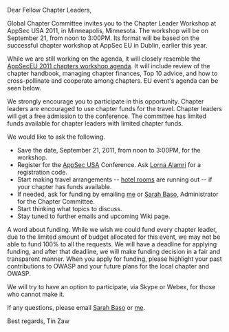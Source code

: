 Dear Fellow Chapter Leaders,


Global Chapter Committee invites you to the Chapter Leader Workshop at
AppSec USA 2011, in Minneapolis, Minnesota. The workshop will be on
September 21, from noon to 3:00PM. Its format will be based on the
successful chapter workshop at AppSec EU in Dublin, earlier this year.


While we are still working on the agenda, it will closely resemble the
[AppSecEU 2011 chapters workshop
agenda](AppSecEU_2011_chapters_workshop_agenda "wikilink"). It will
include review of the chapter handbook, managing chapter finances, Top
10 advice, and how to cross-pollinate and cooperate among chapters. EU
event's agenda can be seen below.


We strongly encourage you to participate in this opportunity. Chapter
leaders are encouraged to use chapter funds for the travel. Chapter
leaders will get a free admission to the conference. The committee has
limited funds available for chapter leaders with limited chapter funds.


We would like to ask the following.

  - Save the date, September 21, 2011, from noon to 3:00PM, for the
    workshop.
  - Register for the [AppSec USA](http://www.appsecusa.org) Conference.
    Ask [Lorna Alamri](mailto:lorna.alamri@owasp.org) for a registration
    code.
  - Start making travel arrangements -- [hotel
    rooms](https://resweb.passkey.com/Resweb.do?mode=welcome_ei_new&eventID=3294461)
    are running out -- if your chapter has funds available.
  - If needed, ask for funding by emailing
    [me](mailto:tin.zaw@owasp.org) or [Sarah
    Baso](mailto:sarah.baso@owasp.org), Administrator for the Chapter
    Committee.
  - Start thinking what topics to discuss.
  - Stay tuned to further emails and upcoming Wiki page.


A word about funding. While we wish we could fund every chapter leader,
due to the limited amount of budget allocated for this event, we may not
be able to fund 100% to all the requests. We will have a deadline for
applying funding, and after that deadline, we will make funding decision
in a fair and transparent manner. When you apply for funding, please
highlight your past contributions to OWASP and your future plans for the
local chapter and OWASP.


We will try to have an option to participate, via Skype or Webex, for
those who cannot make it.


If any questions, please email [Sarah Baso](mailto:sarah.baso@owasp.org)
or [me](mailto:tin.zaw@owasp.org).

Best regards, Tin Zaw